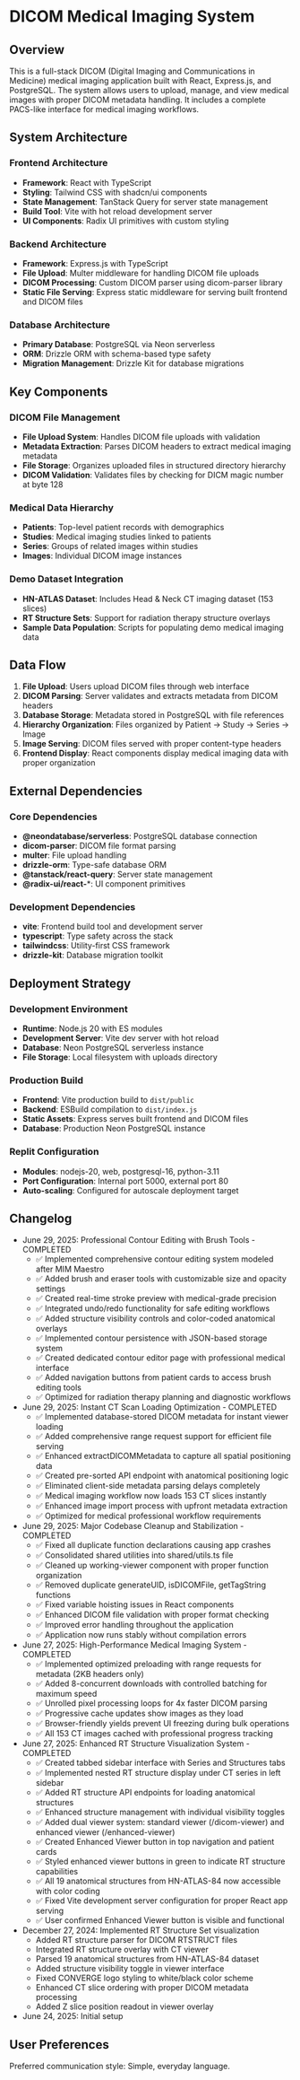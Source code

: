 # DICOM Medical Imaging System

## Overview

This is a full-stack DICOM (Digital Imaging and Communications in Medicine) medical imaging application built with React, Express.js, and PostgreSQL. The system allows users to upload, manage, and view medical images with proper DICOM metadata handling. It includes a complete PACS-like interface for medical imaging workflows.

## System Architecture

### Frontend Architecture
- **Framework**: React with TypeScript
- **Styling**: Tailwind CSS with shadcn/ui components
- **State Management**: TanStack Query for server state management
- **Build Tool**: Vite with hot reload development server
- **UI Components**: Radix UI primitives with custom styling

### Backend Architecture
- **Framework**: Express.js with TypeScript
- **File Upload**: Multer middleware for handling DICOM file uploads
- **DICOM Processing**: Custom DICOM parser using dicom-parser library
- **Static File Serving**: Express static middleware for serving built frontend and DICOM files

### Database Architecture
- **Primary Database**: PostgreSQL via Neon serverless
- **ORM**: Drizzle ORM with schema-based type safety
- **Migration Management**: Drizzle Kit for database migrations

## Key Components

### DICOM File Management
- **File Upload System**: Handles DICOM file uploads with validation
- **Metadata Extraction**: Parses DICOM headers to extract medical imaging metadata
- **File Storage**: Organizes uploaded files in structured directory hierarchy
- **DICOM Validation**: Validates files by checking for DICM magic number at byte 128

### Medical Data Hierarchy
- **Patients**: Top-level patient records with demographics
- **Studies**: Medical imaging studies linked to patients
- **Series**: Groups of related images within studies
- **Images**: Individual DICOM image instances

### Demo Dataset Integration
- **HN-ATLAS Dataset**: Includes Head & Neck CT imaging dataset (153 slices)
- **RT Structure Sets**: Support for radiation therapy structure overlays
- **Sample Data Population**: Scripts for populating demo medical imaging data

## Data Flow

1. **File Upload**: Users upload DICOM files through web interface
2. **DICOM Parsing**: Server validates and extracts metadata from DICOM headers
3. **Database Storage**: Metadata stored in PostgreSQL with file references
4. **Hierarchy Organization**: Files organized by Patient → Study → Series → Image
5. **Image Serving**: DICOM files served with proper content-type headers
6. **Frontend Display**: React components display medical imaging data with proper organization

## External Dependencies

### Core Dependencies
- **@neondatabase/serverless**: PostgreSQL database connection
- **dicom-parser**: DICOM file format parsing
- **multer**: File upload handling
- **drizzle-orm**: Type-safe database ORM
- **@tanstack/react-query**: Server state management
- **@radix-ui/react-***: UI component primitives

### Development Dependencies
- **vite**: Frontend build tool and development server
- **typescript**: Type safety across the stack
- **tailwindcss**: Utility-first CSS framework
- **drizzle-kit**: Database migration toolkit

## Deployment Strategy

### Development Environment
- **Runtime**: Node.js 20 with ES modules
- **Development Server**: Vite dev server with hot reload
- **Database**: Neon PostgreSQL serverless instance
- **File Storage**: Local filesystem with uploads directory

### Production Build
- **Frontend**: Vite production build to `dist/public`
- **Backend**: ESBuild compilation to `dist/index.js`
- **Static Assets**: Express serves built frontend and DICOM files
- **Database**: Production Neon PostgreSQL instance

### Replit Configuration
- **Modules**: nodejs-20, web, postgresql-16, python-3.11
- **Port Configuration**: Internal port 5000, external port 80
- **Auto-scaling**: Configured for autoscale deployment target

## Changelog

- June 29, 2025: Professional Contour Editing with Brush Tools - COMPLETED
  - ✅ Implemented comprehensive contour editing system modeled after MIM Maestro
  - ✅ Added brush and eraser tools with customizable size and opacity settings
  - ✅ Created real-time stroke preview with medical-grade precision
  - ✅ Integrated undo/redo functionality for safe editing workflows
  - ✅ Added structure visibility controls and color-coded anatomical overlays
  - ✅ Implemented contour persistence with JSON-based storage system
  - ✅ Created dedicated contour editor page with professional medical interface
  - ✅ Added navigation buttons from patient cards to access brush editing tools
  - ✅ Optimized for radiation therapy planning and diagnostic workflows
- June 29, 2025: Instant CT Scan Loading Optimization - COMPLETED
  - ✅ Implemented database-stored DICOM metadata for instant viewer loading
  - ✅ Added comprehensive range request support for efficient file serving
  - ✅ Enhanced extractDICOMMetadata to capture all spatial positioning data
  - ✅ Created pre-sorted API endpoint with anatomical positioning logic
  - ✅ Eliminated client-side metadata parsing delays completely
  - ✅ Medical imaging workflow now loads 153 CT slices instantly
  - ✅ Enhanced image import process with upfront metadata extraction
  - ✅ Optimized for medical professional workflow requirements
- June 29, 2025: Major Codebase Cleanup and Stabilization - COMPLETED
  - ✅ Fixed all duplicate function declarations causing app crashes
  - ✅ Consolidated shared utilities into shared/utils.ts file
  - ✅ Cleaned up working-viewer component with proper function organization
  - ✅ Removed duplicate generateUID, isDICOMFile, getTagString functions
  - ✅ Fixed variable hoisting issues in React components
  - ✅ Enhanced DICOM file validation with proper format checking
  - ✅ Improved error handling throughout the application
  - ✅ Application now runs stably without compilation errors
- June 27, 2025: High-Performance Medical Imaging System - COMPLETED
  - ✅ Implemented optimized preloading with range requests for metadata (2KB headers only)
  - ✅ Added 8-concurrent downloads with controlled batching for maximum speed
  - ✅ Unrolled pixel processing loops for 4x faster DICOM parsing
  - ✅ Progressive cache updates show images as they load
  - ✅ Browser-friendly yields prevent UI freezing during bulk operations
  - ✅ All 153 CT images cached with professional progress tracking
- June 27, 2025: Enhanced RT Structure Visualization System - COMPLETED
  - ✅ Created tabbed sidebar interface with Series and Structures tabs
  - ✅ Implemented nested RT structure display under CT series in left sidebar
  - ✅ Added RT structure API endpoints for loading anatomical structures
  - ✅ Enhanced structure management with individual visibility toggles
  - ✅ Added dual viewer system: standard viewer (/dicom-viewer) and enhanced viewer (/enhanced-viewer)
  - ✅ Created Enhanced Viewer button in top navigation and patient cards
  - ✅ Styled enhanced viewer buttons in green to indicate RT structure capabilities
  - ✅ All 19 anatomical structures from HN-ATLAS-84 now accessible with color coding
  - ✅ Fixed Vite development server configuration for proper React app serving
  - ✅ User confirmed Enhanced Viewer button is visible and functional
- December 27, 2024: Implemented RT Structure Set visualization
  - Added RT structure parser for DICOM RTSTRUCT files
  - Integrated RT structure overlay with CT viewer
  - Parsed 19 anatomical structures from HN-ATLAS-84 dataset
  - Added structure visibility toggle in viewer interface
  - Fixed CONVERGE logo styling to white/black color scheme
  - Enhanced CT slice ordering with proper DICOM metadata processing
  - Added Z slice position readout in viewer overlay
- June 24, 2025: Initial setup

## User Preferences

Preferred communication style: Simple, everyday language.